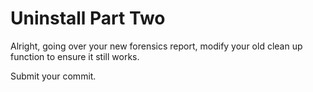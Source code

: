 # Uninstall Part Two
Alright, going over your new forensics report, modify your old clean up function to ensure it still works. 

Submit your commit.